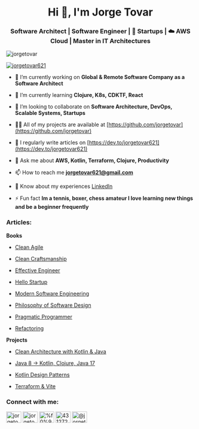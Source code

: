 <h1 align="center">Hi 👋, I'm Jorge Tovar</h1>
<h3 align="center">Software Architect | Software Engineer | 🚀 Startups | ☁️ AWS Cloud | Master in IT Architectures</h3>

<p align="left"> <img src="https://komarev.com/ghpvc/?username=jorgetovar&label=Profile%20views&color=0e75b6&style=flat" alt="jorgetovar" /> </p>

<p align="left"> <a href="https://twitter.com/jorgetovar621" target="blank"><img src="https://img.shields.io/twitter/follow/jorgetovar621?logo=twitter&style=for-the-badge" alt="jorgetovar621" /></a> </p>

- 🔭 I’m currently working on **Global & Remote Software Company as a Software Architect**

- 🌱 I’m currently learning **Clojure, K8s, CDKTF, React**

- 👯 I’m looking to collaborate on **Software Architecture, DevOps, Scalable Systems, Startups**

- 👨‍💻 All of my projects are available at [https://github.com/jorgetovar](https://github.com/jorgetovar)

- 📝 I regularly write articles on [https://dev.to/jorgetovar621](https://dev.to/jorgetovar621)

- 💬 Ask me about **AWS, Kotlin, Terraform, Clojure, Productivity**

- 📫 How to reach me **jorgetovar621@gmail.com**

- 📄 Know about my experiences [LinkedIn](https://www.linkedin.com/in/%F0%9F%91%A8%E2%80%8D%F0%9F%8F%AB-jorge-tovar-71847669/)

- ⚡ Fun fact **Im a tennis, boxer, chess amateur I love learning new things and be a beginner frequently**

<!-- BLOG-POST-LIST:START -->
<h3 align="left">Articles:</h3>

**Books**
- [Clean Agile](https://github.com/jorgetovar/engineer-learning-notes/blob/main/software/books/clean-agile.md)

- [Clean Craftsmanship](https://github.com/jorgetovar/engineer-learning-notes/blob/main/software/books/clean-craftsmanship.md)

- [Effective Engineer](https://github.com/jorgetovar/engineer-learning-notes/blob/main/software/books/effective-Engineer.md)

- [Hello Startup](https://github.com/jorgetovar/engineer-learning-notes/blob/main/software/books/hello-startup.md)

- [Modern Software Engineering](https://github.com/jorgetovar/engineer-learning-notes/blob/main/software/books/modern-software-engineering.md)

- [Philosophy of Software Design](https://github.com/jorgetovar/engineer-learning-notes/blob/main/software/books/philosophy-of-software-design.md)

- [Pragmatic Programmer](https://github.com/jorgetovar/engineer-learning-notes/blob/main/software/books/pragmatic-programmer.md)

- [Refactoring](https://github.com/jorgetovar/engineer-learning-notes/blob/main/software/books/refactoring.md)

**Projects**

- [Clean Architecture with Kotlin & Java](https://github.com/jorgetovar/engineer-learning-notes/blob/main/projects/clean-architecture.md)

- [Java 8 -> Kotlin, Clojure, Java 17](https://github.com/jorgetovar/from-java-8-to-java-17-kotlin-clojure)

- [Kotlin Design Patterns](https://github.com/jorgetovar/engineer-learning-notes/blob/main/projects/kotlin-design-patterns.md)

- [Terraform & Vite](https://github.com/jorgetovar/engineer-learning-notes/blob/main/projects/vite-terraform.md)


<!-- BLOG-POST-LIST:END -->

<h3 align="left">Connect with me:</h3>
<p align="left">
<a href="https://dev.to/jorgetovar621" target="blank"><img align="center" src="https://raw.githubusercontent.com/rahuldkjain/github-profile-readme-generator/master/src/images/icons/Social/devto.svg" alt="jorgetovar621" height="30" width="40" /></a>
<a href="https://twitter.com/jorgetovar621" target="blank"><img align="center" src="https://raw.githubusercontent.com/rahuldkjain/github-profile-readme-generator/master/src/images/icons/Social/twitter.svg" alt="jorgetovar621" height="30" width="40" /></a>
<a href="https://linkedin.com/in/%f0%9f%91%a8%e2%80%8d%f0%9f%8f%ab-jorge-tovar-71847669" target="blank"><img align="center" src="https://raw.githubusercontent.com/rahuldkjain/github-profile-readme-generator/master/src/images/icons/Social/linked-in-alt.svg" alt="%f0%9f%91%a8%e2%80%8d%f0%9f%8f%ab-jorge-tovar-71847669" height="30" width="40" /></a>
<a href="https://stackoverflow.com/users/4312720/jorge-tovar" target="blank"><img align="center" src="https://raw.githubusercontent.com/rahuldkjain/github-profile-readme-generator/master/src/images/icons/Social/stack-overflow.svg" alt="4312720/jorge-tovar" height="30" width="40" /></a>
<a href="https://medium.com/@jorgetovar621" target="blank"><img align="center" src="https://raw.githubusercontent.com/rahuldkjain/github-profile-readme-generator/master/src/images/icons/Social/medium.svg" alt="@jorgetovar621" height="30" width="40" /></a>
</p>

